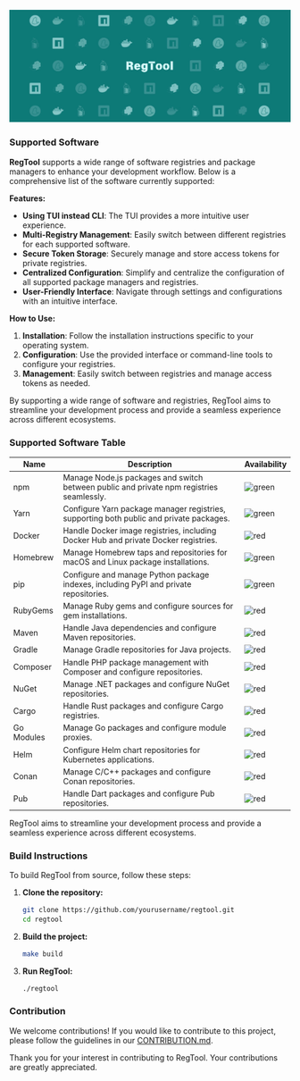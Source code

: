 ![banner](./assets/banner.jpg)

### Supported Software

**RegTool** supports a wide range of software registries and package managers to enhance your development workflow. Below is a comprehensive list of the software currently supported:

**Features:**

- **Using TUI instead CLI**: The TUI provides a more intuitive user experience.
- **Multi-Registry Management**: Easily switch between different registries for each supported software.
- **Secure Token Storage**: Securely manage and store access tokens for private registries.
- **Centralized Configuration**: Simplify and centralize the configuration of all supported package managers and registries.
- **User-Friendly Interface**: Navigate through settings and configurations with an intuitive interface.

**How to Use:**

1. **Installation**: Follow the installation instructions specific to your operating system.
2. **Configuration**: Use the provided interface or command-line tools to configure your registries.
3. **Management**: Easily switch between registries and manage access tokens as needed.

By supporting a wide range of software and registries, RegTool aims to streamline your development process and provide a seamless experience across different ecosystems.

### Supported Software Table

| Name       | Description                                                                              | Availability                                                        |
| ---------- | ---------------------------------------------------------------------------------------- | ------------------------------------------------------------------- |
| npm        | Manage Node.js packages and switch between public and private npm registries seamlessly. | ![green](https://img.shields.io/badge/status-available-brightgreen) |
| Yarn       | Configure Yarn package manager registries, supporting both public and private packages.  | ![green](https://img.shields.io/badge/status-available-brightgreen) |
| Docker     | Handle Docker image registries, including Docker Hub and private Docker registries.      | ![red](https://img.shields.io/badge/status-unavailable-red)         |
| Homebrew   | Manage Homebrew taps and repositories for macOS and Linux package installations.         | ![green](https://img.shields.io/badge/status-available-brightgreen) |
| pip        | Configure and manage Python package indexes, including PyPI and private repositories.    | ![green](https://img.shields.io/badge/status-available-brightgreen) |
| RubyGems   | Manage Ruby gems and configure sources for gem installations.                            | ![red](https://img.shields.io/badge/status-unavailable-red)         |
| Maven      | Handle Java dependencies and configure Maven repositories.                               | ![red](https://img.shields.io/badge/status-unavailable-red)         |
| Gradle     | Manage Gradle repositories for Java projects.                                            | ![red](https://img.shields.io/badge/status-unavailable-red)         |
| Composer   | Handle PHP package management with Composer and configure repositories.                  | ![red](https://img.shields.io/badge/status-unavailable-red)         |
| NuGet      | Manage .NET packages and configure NuGet repositories.                                   | ![red](https://img.shields.io/badge/status-unavailable-red)         |
| Cargo      | Handle Rust packages and configure Cargo registries.                                     | ![red](https://img.shields.io/badge/status-unavailable-red)         |
| Go Modules | Manage Go packages and configure module proxies.                                         | ![red](https://img.shields.io/badge/status-unavailable-red)         |
| Helm       | Configure Helm chart repositories for Kubernetes applications.                           | ![red](https://img.shields.io/badge/status-unavailable-red)         |
| Conan      | Manage C/C++ packages and configure Conan repositories.                                  | ![red](https://img.shields.io/badge/status-unavailable-red)         |
| Pub        | Handle Dart packages and configure Pub repositories.                                     | ![red](https://img.shields.io/badge/status-unavailable-red)         |

RegTool aims to streamline your development process and provide a seamless experience across different ecosystems.

### Build Instructions

To build RegTool from source, follow these steps:

1. **Clone the repository:**

   ```sh
   git clone https://github.com/yourusername/regtool.git
   cd regtool
   ```

2. **Build the project:**

   ```sh
   make build
   ```

3. **Run RegTool:**
   ```sh
   ./regtool
   ```

### Contribution

We welcome contributions! If you would like to contribute to this project, please follow the guidelines in our [CONTRIBUTION.md](./CONTRIBUTION.md).

Thank you for your interest in contributing to RegTool. Your contributions are greatly appreciated.
